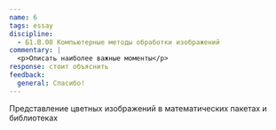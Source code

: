```yaml
---
name: 6
tags: essay
discipline:
  - Б1.В.08 Компьютерные методы обработки изображений
commentary: |
  <p>Описать наиболее важные моменты</p>
response: стоит объяснить
feedback:
  general: Cпасибо!
---
```


Представление цветных изображений в математических пакетах и библиотеках